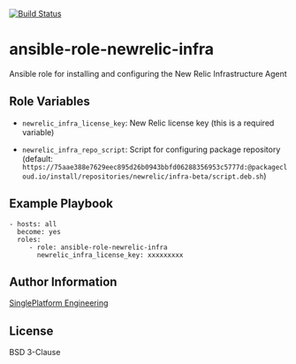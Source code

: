 [![Build Status](https://travis-ci.org/singleplatform-eng/ansible-role-newrelic-infra.svg?branch=master)](https://travis-ci.org/singleplatform-eng/ansible-role-newrelic-infra)

ansible-role-newrelic-infra
=========

Ansible role for installing and configuring the New Relic Infrastructure Agent

Role Variables
--------------

- `newrelic_infra_license_key`: New Relic license key (this is a required variable)

- `newrelic_infra_repo_script`: Script for configuring package repository (default: `https://75aae388e7629eec895d26b0943bbfd06288356953c5777d:@packagecloud.io/install/repositories/newrelic/infra-beta/script.deb.sh`)

Example Playbook
----------------

    - hosts: all
      become: yes
      roles:
         - role: ansible-role-newrelic-infra
           newrelic_infra_license_key: xxxxxxxxx

Author Information
------------------

[SinglePlatform Engineering](http://engineering.singleplatform.com/)

License
-------

BSD 3-Clause
